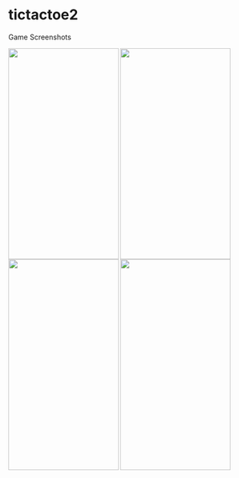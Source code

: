 # tictactoe2



Game Screenshots

<img align="left" src="https://user-images.githubusercontent.com/41661723/48620133-fcdcf100-e9c4-11e8-9d6a-1ba105d034e5.jpeg" height="420" width="220"/>

<img align="left" src="https://user-images.githubusercontent.com/41661723/48620163-1847fc00-e9c5-11e8-9920-ef674649ab9e.jpeg" height="420" width="220"/>

<img align="left" src="https://user-images.githubusercontent.com/41661723/48620170-1f6f0a00-e9c5-11e8-9cba-c664b0a846ef.jpeg" height="420" width="220"/><br>

<img src="https://user-images.githubusercontent.com/41661723/48620183-28f87200-e9c5-11e8-8681-aee448e57103.jpeg" height="420" width="220"/>

